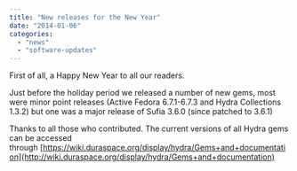 ```yaml
---
title: "New releases for the New Year"
date: "2014-01-06"
categories: 
  - "news"
  - "software-updates"
---
```


First of all, a Happy New Year to all our readers.

Just before the holiday period we released a number of new gems, most were minor point releases (Active Fedora 6.7.1-6.7.3 and Hydra Collections 1.3.2) but one was a major release of Sufia 3.6.0 (since patched to 3.6.1)

Thanks to all those who contributed. The current versions of all Hydra gems can be accessed through [https://wiki.duraspace.org/display/hydra/Gems+and+documentation](http://wiki.duraspace.org/display/hydra/Gems+and+documentation)
